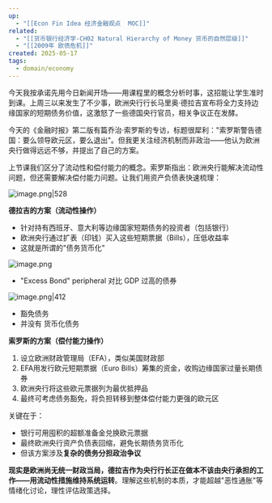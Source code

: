 ```yaml
---
up:
  - "[[Econ Fin Idea 经济金融观点  MOC]]"
related:
  - "[[货币银行经济学-CH02 Natural Hierarchy of Money 货币的自然层级]]"
  - "[[2009年 欧债危机]]"
created: 2025-05-17
tags:
  - domain/economy
---
```

今天我按承诺先用今日新闻开场——用课程里的概念分析时事，这招能让学生准时到课。上周三以来发生了不少事，欧洲央行行长马里奥·德拉吉宣布将全力支持边缘国家的短期债务价值，这激怒了一些德国央行官员，相关争议正在发酵。

今天的《金融时报》第二版有篇乔治·索罗斯的专访，标题很犀利："索罗斯警告德国：要么领导欧元区，要么退出"。但我更关注经济机制而非政治——他认为欧洲央行做得远远不够，并提出了自己的方案。

上节课我们区分了流动性和偿付能力的概念。索罗斯指出：欧洲央行能解决流动性问题，但还需要解决偿付能力问题。让我们用资产负债表快速梳理：

![image.png|528](https://s1.vika.cn/space/2025/05/17/dfd95f2f07654972bfb9d28fd497ddfd)


**德拉吉的方案（流动性操作）**
- 针对持有西班牙、意大利等边缘国家短期债务的投资者（包括银行）
- 欧洲央行通过扩表（印钱）买入这些短期票据（Bills），压低收益率
- 这就是所谓的"债务货币化"

![image.png](https://s1.vika.cn/space/2025/05/17/54664cddf20a419c8efeea7efc318176)

- "Excess Bond" peripheral 对比 GDP 过高的债券

![image.png|412](https://s1.vika.cn/space/2025/05/17/291ee76e8b994c0bafaf354e18f3e4e1)
- 豁免债务
- 并没有 货币化债务

**索罗斯的方案（偿付能力操作）**
1. 设立欧洲财政管理局（EFA），类似美国财政部
2. EFA用发行欧元短期票据（Euro Bills）筹集的资金，收购边缘国家过量长期债券
3. 欧洲央行将这些欧元票据列为最优抵押品
4. 最终可考虑债务豁免，将负担转移到整体偿付能力更强的欧元区

关键在于：
- 银行可用囤积的超额准备金兑换欧元票据
- 最终欧洲央行资产负债表回缩，避免长期债务货币化
- 但该方案涉及**复杂的债务分担政治争议**

**现实是欧洲尚无统一财政当局，德拉吉作为央行行长正在做本不该由央行承担的工作——用流动性措施维持系统运转**。理解这些机制的本质，才能超越"恶性通胀"等情绪化讨论，理性评估政策选择。